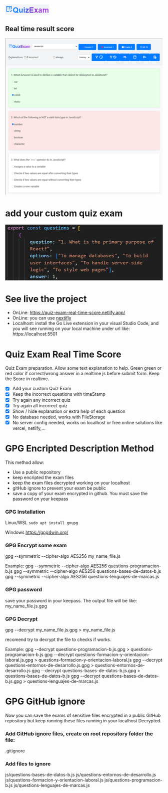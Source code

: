 ![Image Alt text](/images/00.png)
## Real time result score
![Image Alt text](/images/01.png)
# add your custom quiz exam
![Image Alt text](/images/02.png)

# See live the project
- OnLine: https://quiz-exam-real-time-score.netlify.app/
- OnLine: you can use [nextifly](https://www.netlify.com/)
- Localhost: install the Go Live extension in your visual Studio Code, and you will see running on your local machine under url like: https://localhost:5501

# Quiz Exam Real Time Score
Quiz Exam preparation. Allow some text explanation to help. Green green or red color if correct/wrong answer in a realtime js before submit form. Keep the Score in realtime.
- [x] Add your custom Quiz Exam
- [x] Keep the incorrect questions with timeStamp
- [x] Try again any incorrect quiz
- [x] Try again all incorrect quiz
- [x] Show / hide explanation or extra help of each question
- [x] No database needed, works with FileStorage
- [x] No server config needed, works on localhost or free online solutions like vercel, netlify,...

# GPG Encripted Description Method
This method allow:
- Use a public repository
- keep encripted the exam files
- keep the exam files decrypted working on your localhost
- gitHub ignore to prevent your exam be public
- save a copy of your exam encrypted in github. You must save the password on your keepass

### GPG Installation
Linux/WSL
```sudo apt install gnupg ```

Windows
https://gpg4win.org/

### GPG Encrypt some exam
gpg --symmetric --cipher-algo AES256 my_name_file.js

Example:
gpg --symmetric --cipher-algo AES256 questions-programacion-b.js
gpg --symmetric --cipher-algo AES256 questions-bases-de-datos-b.js
gpg --symmetric --cipher-algo AES256 questions-lenguajes-de-marcas.js

### GPG password 
save your password in your keepass. The output file will be like:
my_name_file.js.gpg

### GPG Decrypt
gpg --decrypt my_name_file.js.gpg > my_name_file.js

recomend try to decrypt the file to checks if works.

Example:
gpg --decrypt questions-programacion-b.js.gpg > questions-programacion-b.js
gpg --decrypt questions-formacion-y-orientacion-laboral.js.gpg > questions-formacion-y-orientacion-laboral.js
gpg --decrypt questions-entornos-de-desarrollo.js.gpg > questions-entornos-de-desarrollo.js
gpg --decrypt questions-bases-de-datos-b.js.gpg > questions-bases-de-datos-b.js
gpg --decrypt questions-bases-de-datos-b.js.gpg > questions-lenguajes-de-marcas.js

# GPG GitHub ignore
Now you can save the exams of sensitive files encrypted in a public GitHub repository but keep running these files running in your localhost Decrypted.

### Add GitHub ignore files, create on root repository folder the file:
.gitignore

### Add files to ignore
js/questions-bases-de-datos-b.js
js/questions-entornos-de-desarrollo.js
js/questions-formacion-y-orientacion-laboral.js
js/questions-programacion-b.js
js/questions-lenguajes-de-marcas.js









